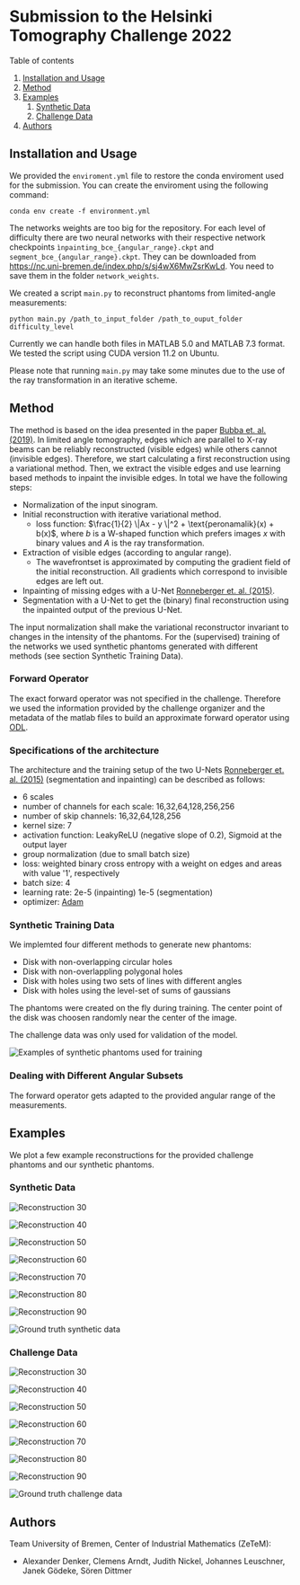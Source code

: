 # Submission to the Helsinki Tomography Challenge 2022

Table of contents
1. [Installation and Usage](#installationandusage)
2. [Method](#method)
3. [Examples](#examples)
    1. [Synthetic Data](#syntheticdata)
    2. [Challenge Data](#challengedata)
5. [Authors](#authors)


<div id="installationandusage"/>

## Installation and Usage

We provided the `enviroment.yml` file to restore the conda enviroment used for the submission. You can create the enviroment using the following command:

```
conda env create -f environment.yml
```

The networks weights are too big for the repository. For each level of difficulty there are two neural networks with their respective network checkpoints
`ìnpainting_bce_{angular_range}.ckpt` and  `segment_bce_{angular_range}.ckpt`.
They can be downloaded from
https://nc.uni-bremen.de/index.php/s/sj4wX6MwZsrKwLd.
You need to save them in the folder `network_weights`.

We created a script `main.py` to reconstruct phantoms from limited-angle measurements: 

```
python main.py /path_to_input_folder /path_to_ouput_folder difficulty_level
```

Currently we can handle both files in MATLAB 5.0 and MATLAB 7.3 format. We tested the script using CUDA version 11.2 on Ubuntu. 

Please note that running `main.py` may take some minutes due to the use of the ray transformation in an iterative scheme.



## Method

The method is based on the idea presented in the paper [Bubba et. al. (2019)](https://iopscience.iop.org/article/10.1088/1361-6420/ab10ca). In limited angle tomography, edges which are parallel to X-ray beams can be reliably reconstructed (visible edges) while others cannot (invisible edges). Therefore, we start calculating a first reconstruction using a variational method. Then, we extract the visible edges and use learning
based methods to inpaint the invisible edges. In total we have the following steps:

- Normalization of the input sinogram.
- Initial reconstruction with iterative variational method.
    - loss function: $\frac{1}{2} \|Ax - y \|^2 + \text{peronamalik}(x) + b(x)$, where $b$ is a W-shaped function which prefers images $x$ with binary values and $A$ is the ray transformation.
- Extraction of visible edges (according to angular range).
    - The wavefrontset is approximated by computing the gradient field of the initial reconstruction. All gradients which correspond to invisible edges are left out.
- Inpainting of missing edges with a U-Net [Ronneberger et. al. (2015)](https://link.springer.com/chapter/10.1007/978-3-319-24574-4_28).
- Segmentation with a U-Net to get the (binary) final reconstruction using the inpainted output of the previous U-Net.

The input normalization shall make the variational reconstructor invariant to changes in the intensity of the phantoms. For the (supervised) training of the networks we used synthetic phantoms generated with different methods (see section Synthetic Training Data).

### Forward Operator

The exact forward operator was not specified in the challenge. Therefore we used the information provided by the challenge organizer and the metadata of the matlab files to build an approximate forward operator using [ODL](https://odlgroup.github.io/odl/).

### Specifications of the architecture

The architecture and the training setup of the two U-Nets [Ronneberger et. al. (2015)](https://link.springer.com/chapter/10.1007/978-3-319-24574-4_28) (segmentation and inpainting) can be described as follows:

- 6 scales
- number of channels for each scale: 16,32,64,128,256,256
- number of skip channels: 16,32,64,128,256
- kernel size: 7
- activation function: LeakyReLU (negative slope of 0.2), Sigmoid at the output layer
- group normalization (due to small batch size)
- loss: weighted binary cross entropy with a weight on edges and areas with value '1', respectively
- batch size: 4
- learning rate: 2e-5 (inpainting) 1e-5 (segmentation)
- optimizer: [Adam](https://doi.org/10.48550/arXiv.1412.6980)

### Synthetic Training Data

We implemted four different methods to generate new phantoms:
- Disk with non-overlapping circular holes
- Disk with non-overlappling polygonal holes
- Disk with holes using two sets of lines with different angles
- Disk with holes using the level-set of sums of gaussians

The phantoms were created on the fly during training. The center point of the disk was choosen randomly near the center of the image.

The challenge data was only used for validation of the model.

![Examples of synthetic phantoms used for training](images/SyntheticTrainingData.png)

### Dealing with Different Angular Subsets

The forward operator gets adapted to the provided angular range of the measurements.

## Examples

We plot a few example reconstructions for the provided challenge phantoms and our synthetic phantoms.

<div id="syntheticdata"/>

### Synthetic Data 

![Reconstruction 30](images/SimulatedReconstruction_angularrange=30.png)

![Reconstruction 40](images/SimulatedReconstruction_angularrange=40.png)

![Reconstruction 50](images/SimulatedReconstruction_angularrange=50.png)

![Reconstruction 60](images/SimulatedReconstruction_angularrange=60.png)

![Reconstruction 70](images/SimulatedReconstruction_angularrange=70.png)

![Reconstruction 80](images/SimulatedReconstruction_angularrange=80.png)

![Reconstruction 90](images/SimulatedReconstruction_angularrange=90.png)

![Ground truth synthetic data](images/Simulated_GT.png)


<div id="challengedata"/>

### Challenge Data 

![Reconstruction 30](images/ChallengeReconstruction_angularrange=30.png)

![Reconstruction 40](images/ChallengeReconstruction_angularrange=40.png)

![Reconstruction 50](images/ChallengeReconstruction_angularrange=50.png)

![Reconstruction 60](images/ChallengeReconstruction_angularrange=60.png)

![Reconstruction 70](images/ChallengeReconstruction_angularrange=70.png)

![Reconstruction 80](images/ChallengeReconstruction_angularrange=80.png)

![Reconstruction 90](images/ChallengeReconstruction_angularrange=90.png)

![Ground truth challenge data](images/Challenge_GT.png)

## Authors

Team University of Bremen, Center of Industrial Mathematics (ZeTeM): 

- Alexander Denker, Clemens Arndt, Judith Nickel, Johannes Leuschner, Janek Gödeke, Sören Dittmer
